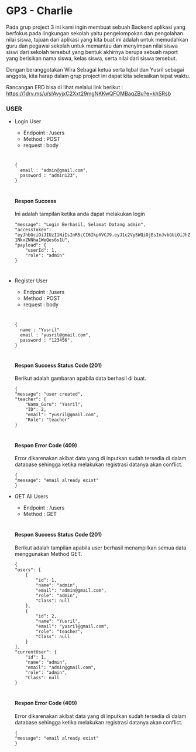 # GP3 - Charlie
Pada grup project 3 ini kami ingin membuat sebuah Backend aplikasi yang berfokus pada lingkungan sekolah yaitu pengelompokan dan pengolahan nilai siswa, tujuan dari aplikasi yang kita buat ini adalah untuk memudahkan guru dan pegawai sekolah untuk memantau dan menyimpan nilai siswa siswi dari sekolah tersebut yang bentuk akhirnya berupa sebuah raport yang berisikan nama siswa, kelas siswa, serta nilai dari siswa tersebut.

Dengan beranggotakan Wira Sebagai ketua serta Iqbal dan Yusril sebagai anggota, kita harap dalam grup project ini dapat kita selesaikan tepat waktu.

Rancangan ERD bisa di lihat melalui link berikut :
https://1drv.ms/u/s!AvyjxC2Xxt29mgNKKwQFOMBaqZBu?e=khSRsb


### USER

+ Login User
   - Endpoint : /users
   - Method : POST
   - request : body
   #
    ```
    {
      email : "admin@gmail.com",
      password : "admin123",
    }
    ```
   #
   #### Respon Success
   Ini adalah tampilan ketika anda dapat melakukan login
   
    ```{
    "message": "Login Berhasil, Selamat Datang admin",
    "accessToken": "eyJhbGciOiJIUzI1NiIsInR5cCI6IkpXVCJ9.eyJ1c2VySWQiOjEsInJvbGUiOiJhZG1pbiIsImlhdCI6MTYzMzI3NTMxMn0.a4iRMrlR9KNLxCXu9ZKROVm-1NkxZNNha1WeQes6s1U",
    "payload": {
        "userId": 1,
        "role": "admin"
    }
    ```
#
+ Register User
   - Endpoint : /users
   - Method : POST
   - request : body
   #
    ```
    {
      name : "Yusril"
      email : "yusril@gmail.com",
      password : "123456",
    }
    ```
   #
   #### Respon Success Status Code (201)
   Berikut adalah gambaran apabila data berhasil di buat.
   
    ```{
    {
    "message": "user created",
    "teacher": {
        "Nama_Guru": "Yusril",
        "ID": 2,
        "email": "yusril@gmail.com",
        "Role": "teacher"
    }
    ```
   #
   #### Respon Error Code (409)
   Error dikarenakan akibat data yang di inputkan sudah tersedia di dalam database sehingga ketika melakukan registrasi datanya akan conflict.
         
   
    ```{
    {
    "message": "email already exist"
    }
    ```

+ GET All Users
   - Endpoint : /users
   - Method : GET

   #
   #### Respon Success Status Code (201)
   Berikut adalah tampilan apabila user berhasil menampilkan semua data menggunakan Method GET.
   
    ```{
    {
    "users": [
        {
            "id": 1,
            "name": "admin",
            "email": "admin@gmail.com",
            "role": "admin",
            "Class": null
        },
        {
            "id": 2,
            "name": "Yusril",
            "email": "yusril@gmail.com",
            "role": "teacher",
            "Class": null
        }
    ],
    "currentUser": {
        "id": 1,
        "name": "admin",
        "email": "admin@gmail.com",
        "role": "admin",
        "Class": null
    }
    ```
   #
   #### Respon Error Code (409)
   Error dikarenakan akibat data yang di inputkan sudah tersedia di dalam database sehingga ketika melakukan registrasi datanya akan conflict.
         
   
    ```{
    {
    "message": "email already exist"
    }
    ```
    
